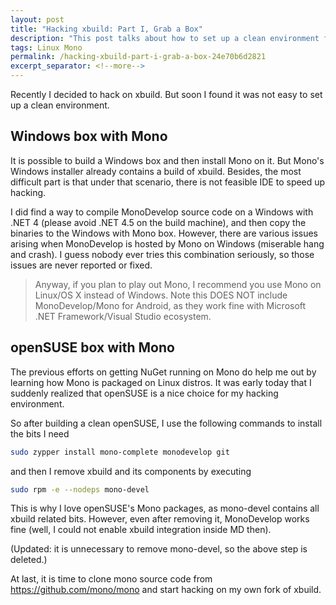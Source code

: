 ```yaml
---
layout: post
title: "Hacking xbuild: Part I, Grab a Box"
description: "This post talks about how to set up a clean environment for hacking xbuild."
tags: Linux Mono
permalink: /hacking-xbuild-part-i-grab-a-box-24e70b6d2821
excerpt_separator: <!--more-->
---
```

Recently I decided to hack on xbuild. But soon I found it was not easy to set up a clean environment.
<!--more-->

## Windows box with Mono
It is possible to build a Windows box and then install Mono on it. But Mono's Windows installer already contains a build of xbuild. Besides, the most difficult part is that under that scenario, there is not feasible IDE to speed up hacking.

I did find a way to compile MonoDevelop source code on a Windows with .NET 4 (please avoid .NET 4.5 on the build machine), and then copy the binaries to the Windows with Mono box. However, there are various issues arising when MonoDevelop is hosted by Mono on Windows (miserable hang and crash). I guess nobody ever tries this combination seriously, so those issues are never reported or fixed.

> Anyway, if you plan to play out Mono, I recommend you use Mono on Linux/OS X instead of Windows. Note this DOES NOT include MonoDevelop/Mono for Android, as they work fine with Microsoft .NET Framework/Visual Studio ecosystem.

## openSUSE box with Mono
The previous efforts on getting NuGet running on Mono do help me out by learning how Mono is packaged on Linux distros. It was early today that I suddenly realized that openSUSE is a nice choice for my hacking environment.

So after building a clean openSUSE, I use the following commands to install the bits I need

``` bash
sudo zypper install mono-complete monodevelop git
```

and then I remove xbuild and its components by executing

``` bash
sudo rpm -e --nodeps mono-devel
```

This is why I love openSUSE's Mono packages, as mono-devel contains all xbuild related bits. However, even after removing it, MonoDevelop works fine (well, I could not enable xbuild integration inside MD then).

(Updated: it is unnecessary to remove mono-devel, so the above step is deleted.)

At last, it is time to clone mono source code from https://github.com/mono/mono and start hacking on my own fork of xbuild.

